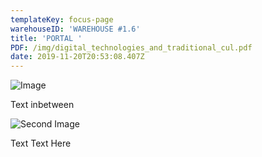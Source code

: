 ```yaml
---
templateKey: focus-page
warehouseID: 'WAREHOUSE #1.6'
title: 'PORTAL '
PDF: /img/digital_technologies_and_traditional_cul.pdf
date: 2019-11-20T20:53:08.407Z
---
```

![Image](/img/13072019_join_arnhem_join.jpg "Image")

Text inbetween

![Second Image](/img/cagatio.jpg)

Text Text Here
